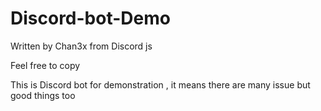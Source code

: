 # Discord-bot-Demo

Written by Chan3x  from Discord js

Feel free to copy

This is Discord bot for demonstration , it means there are many issue but good things too
